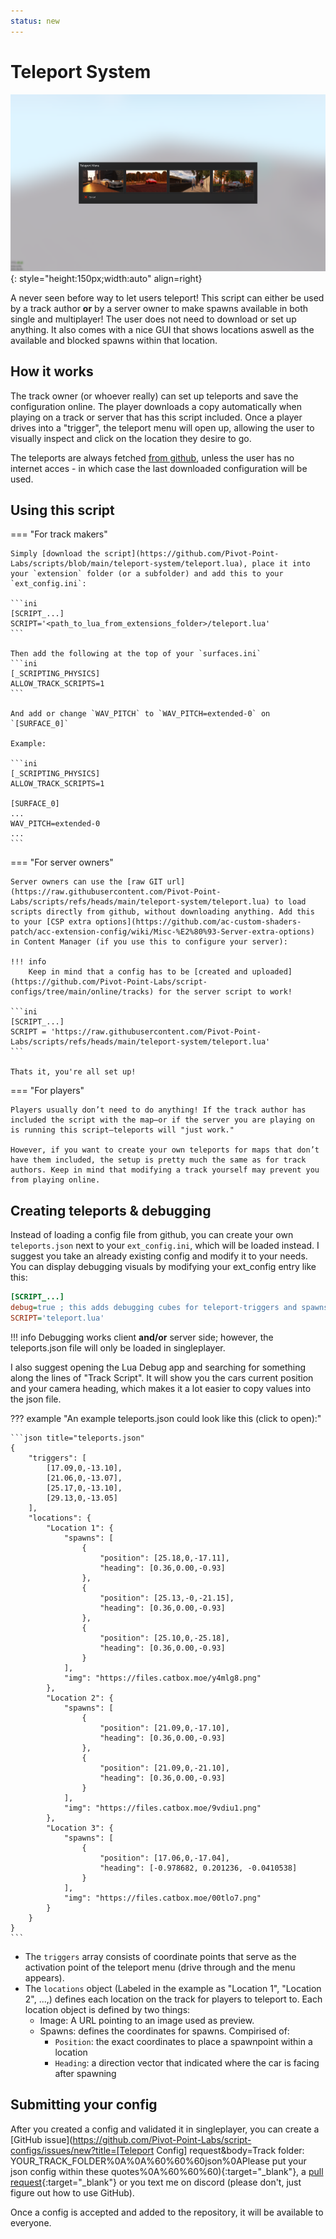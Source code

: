 ```yaml
---
status: new
---
```


# Teleport System

![Teleport Menu](../assets/tpmenu.png){: style="height:150px;width:auto" align=right}

A never seen before way to let users teleport! This script can either be used by a track author **or** by a server owner to make spawns available in both single and multiplayer! The user does not need to download or set up anything. It also comes with a nice GUI that shows locations aswell as the available and blocked spawns within that location.


## How it works

The track owner (or whoever really) can set up teleports and save the configuration online. The player downloads a copy automatically when playing on a track or server that has this script included. Once a player drives into a "trigger", the teleport menu will open up, allowing the user to visually inspect and click on the location they desire to go.

The teleports are always fetched [from github](https://github.com/Pivot-Point-Labs/script-configs/tree/main), unless the user has no internet acces - in which case the last downloaded configuration will be used.


## Using this script

=== "For track makers"

    Simply [download the script](https://github.com/Pivot-Point-Labs/scripts/blob/main/teleport-system/teleport.lua), place it into your `extension` folder (or a subfolder) and add this to your `ext_config.ini`:

    ```ini
    [SCRIPT_...]
    SCRIPT='<path_to_lua_from_extensions_folder>/teleport.lua'
    ```

    Then add the following at the top of your `surfaces.ini`
    ```ini
    [_SCRIPTING_PHYSICS]
    ALLOW_TRACK_SCRIPTS=1
    ```

    And add or change `WAV_PITCH` to `WAV_PITCH=extended-0` on `[SURFACE_0]`

    Example:

    ```ini
    [_SCRIPTING_PHYSICS]
    ALLOW_TRACK_SCRIPTS=1

    [SURFACE_0]
    ...
    WAV_PITCH=extended-0
    ...
    ```

=== "For server owners"

    Server owners can use the [raw GIT url](https://raw.githubusercontent.com/Pivot-Point-Labs/scripts/refs/heads/main/teleport-system/teleport.lua) to load scripts directly from github, without downloading anything. Add this to your [CSP extra options](https://github.com/ac-custom-shaders-patch/acc-extension-config/wiki/Misc-%E2%80%93-Server-extra-options) in Content Manager (if you use this to configure your server):

    !!! info
        Keep in mind that a config has to be [created and uploaded](https://github.com/Pivot-Point-Labs/script-configs/tree/main/online/tracks) for the server script to work!

    ```ini
    [SCRIPT_...]
    SCRIPT = 'https://raw.githubusercontent.com/Pivot-Point-Labs/scripts/refs/heads/main/teleport-system/teleport.lua'
    ```

    Thats it, you're all set up!

=== "For players"

    Players usually don’t need to do anything! If the track author has included the script with the map—or if the server you are playing on is running this script—teleports will "just work."

    However, if you want to create your own teleports for maps that don’t have them included, the setup is pretty much the same as for track authors. Keep in mind that modifying a track yourself may prevent you from playing online.

    

## Creating teleports & debugging

Instead of loading a config file from github, you can create your own `teleports.json` next to your `ext_config.ini`, which will be loaded instead. 
I suggest you take an already existing config and modify it to your needs. You can display debugging visuals by modifying your ext_config entry like this:

```ini
[SCRIPT_...]
debug=true ; this adds debugging cubes for teleport-triggers and spawns
SCRIPT='teleport.lua'
```

!!! info 
    Debugging works client **and/or** server side; however, the teleports.json file will only be loaded in singleplayer.

I also suggest opening the Lua Debug app and searching for something along the lines of "Track Script". It will show you the cars current position and your camera heading, which makes it a lot easier to copy values into the json file.

??? example "An example teleports.json could look like this (click to open):"

    ```json title="teleports.json"
    {
        "triggers": [
            [17.09,0,-13.10],
            [21.06,0,-13.07],
            [25.17,0,-13.10],
            [29.13,0,-13.05]
        ],
        "locations": {
            "Location 1": {
                "spawns": [
                    {
                        "position": [25.18,0,-17.11],
                        "heading": [0.36,0.00,-0.93]
                    },
                    {
                        "position": [25.13,-0,-21.15],
                        "heading": [0.36,0.00,-0.93]
                    },
                    {
                        "position": [25.10,0,-25.18],
                        "heading": [0.36,0.00,-0.93]
                    }
                ],
                "img": "https://files.catbox.moe/y4mlg8.png"
            },
            "Location 2": {
                "spawns": [
                    {
                        "position": [21.09,0,-17.10],
                        "heading": [0.36,0.00,-0.93]
                    },
                    {
                        "position": [21.09,0,-21.10],
                        "heading": [0.36,0.00,-0.93]
                    }
                ],
                "img": "https://files.catbox.moe/9vdiu1.png"
            },
            "Location 3": {
                "spawns": [
                    {
                        "position": [17.06,0,-17.04],
                        "heading": [-0.978682, 0.201236, -0.0410538]
                    }
                ],
                "img": "https://files.catbox.moe/00tlo7.png"
            }
        }
    }
    ```

- The `triggers` array consists of coordinate points that serve as the activation point of the teleport menu (drive through and the menu appears).
- The `locations` object (Labeled in the example as "Location 1", "Location 2", ...,) defines each location on the track for players to teleport to. Each location object is defined by two things:
    - Image: A URL pointing to an image used as preview.
    - Spawns:  defines the coordinates for spawns. Compirised of:
        - `Position`: the exact coordinates to place a spawnpoint within a location
        - `Heading`: a direction vector that indicated where the car is facing after spawning
    

## Submitting your config

After you created a config and validated it in singleplayer, you can create a [GitHub issue](https://github.com/Pivot-Point-Labs/script-configs/issues/new?title=[Teleport Config] request&body=Track folder: YOUR_TRACK_FOLDER%0A%0A%60%60%60json%0APlease put your json config within these quotes%0A%60%60%60){:target="_blank"}, a [pull request](https://github.com/Pivot-Point-Labs/script-configs/pulls){:target="_blank"} or you text me on discord (please don't, just figure out how to use GitHub).

Once a config is accepted and added to the repository, it will be available to everyone.

